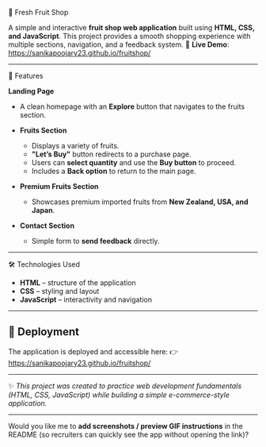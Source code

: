 🍎 Fresh Fruit Shop

A simple and interactive **fruit shop web application** built using **HTML, CSS, and JavaScript**. This project provides a smooth shopping experience with multiple sections, navigation, and a feedback system.
🔗 **Live Demo**: https://sanikapoojary23.github.io/fruitshop/

---
 📌 Features

**Landing Page**

  * A clean homepage with an **Explore** button that navigates to the fruits section.

* **Fruits Section**

  * Displays a variety of fruits.
  * **"Let’s Buy"** button redirects to a purchase page.
  * Users can **select quantity** and use the **Buy button** to proceed.
  * Includes a **Back option** to return to the main page.

* **Premium Fruits Section**

  * Showcases premium imported fruits from **New Zealand, USA, and Japan**.

* **Contact Section**

  * Simple form to **send feedback** directly.

---

🛠️ Technologies Used

* **HTML** – structure of the application
* **CSS** – styling and layout
* **JavaScript** – interactivity and navigation

---

## 🚀 Deployment

The application is deployed and accessible here:
👉 https://sanikapoojary23.github.io/fruitshop/

---

✨ *This project was created to practice web development fundamentals (HTML, CSS, JavaScript) while building a simple e-commerce-style application.*

---

Would you like me to **add screenshots / preview GIF instructions** in the README (so recruiters can quickly see the app without opening the link)?

